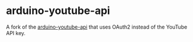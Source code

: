 # arduino-youtube-api
A fork of the [arduino-youtube-api](https://github.com/witnessmenow/arduino-youtube-api)
that uses OAuth2 instead of the YouTube API key.
